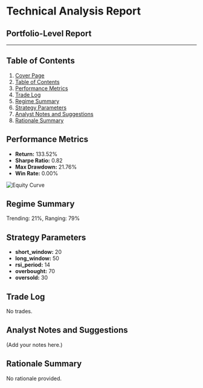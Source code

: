 # Technical Analysis Report

## Portfolio-Level Report

---

## Table of Contents

1. [Cover Page](#technical-analysis-report)
2. [Table of Contents](#table-of-contents)
3. [Performance Metrics](#performance-metrics)
4. [Trade Log](#trade-log)
5. [Regime Summary](#regime-summary)
6. [Strategy Parameters](#strategy-parameters)
7. [Analyst Notes and Suggestions](#analyst-notes-and-suggestions)
8. [Rationale Summary](#rationale-summary)

## Performance Metrics

- **Return:** 133.52%
- **Sharpe Ratio:** 0.82
- **Max Drawdown:** 21.76%
- **Win Rate:** 0.00%

![Equity Curve](plots/portfolio_equity.png)

## Regime Summary

Trending: 21%, Ranging: 79%

## Strategy Parameters

- **short_window:** 20
- **long_window:** 50
- **rsi_period:** 14
- **overbought:** 70
- **oversold:** 30
## Trade Log

No trades.

## Analyst Notes and Suggestions

(Add your notes here.)

## Rationale Summary

No rationale provided.
